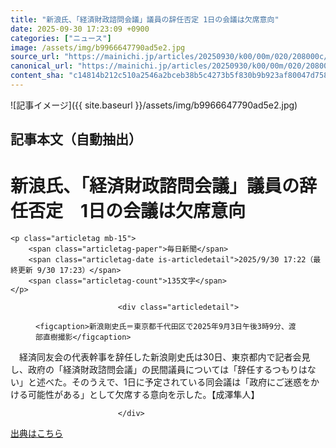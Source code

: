 ```yaml
---
title: "新浪氏、「経済財政諮問会議」議員の辞任否定 1日の会議は欠席意向"
date: 2025-09-30 17:23:09 +0900
categories: ["ニュース"]
image: /assets/img/b9966647790ad5e2.jpg
source_url: "https://mainichi.jp/articles/20250930/k00/00m/020/208000c/"
canonical_url: "https://mainichi.jp/articles/20250930/k00/00m/020/208000c/"
content_sha: "c14814b212c510a2546a2bceb38b5c4273b5f830b9b923af80047d758c49f50f"
---
```


![記事イメージ]({{ site.baseurl }}/assets/img/b9966647790ad5e2.jpg)

## 記事本文（自動抽出）
<div><div class="articledetail-head" id="articledetail-title">
	<h1 class="title-page">新浪氏、「経済財政諮問会議」議員の辞任否定　1日の会議は欠席意向</h1>
	
	

	<p class="articletag mb-15">
		<span class="articletag-paper">毎日新聞</span>
		<span class="articletag-date is-articledetail">2025/9/30 17:22（最終更新 9/30 17:23）</span>
		<span class="articletag-count">135文字</span>
	</p>
</div>




							
							<div class="articledetail">




<section class="articledetail-body" id="articledetail-body">




<div class="articledetail-image-left">
  <figure>
    
    <figcaption>新浪剛史氏＝東京都千代田区で2025年9月3日午後3時9分、渡部直樹撮影</figcaption>
    
  </figure>
</div>

<p>　経済同友会の代表幹事を辞任した新浪剛史氏は30日、東京都内で記者会見し、政府の「経済財政諮問会議」の民間議員については「辞任するつもりはない」と述べた。そのうえで、1日に予定されている同会議は「政府にご迷惑をかける可能性がある」として欠席する意向を示した。【成澤隼人】</p>


</section>






								
							</div>
							

</div>

[出典はこちら](https://mainichi.jp/articles/20250930/k00/00m/020/208000c/)

